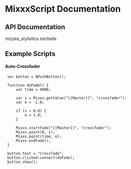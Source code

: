 # MixxxScript Documentation

## API Documentation

mizzes\_stylistics michelle

## Example Scripts

#### Auto-Crossfader

``` 
 var button = QPushButton();
 
 function doFade() {
     var time = 4000;
 
     var s = Mixxx.getValue("[[Master]]", "crossfader");
     var e = -1.0;
 
     if (s < 0.0) {
         e = 1.0;
     }
 
     Mixxx.startFade("[[Master]]", "crossfader");
     Mixxx.point(0, s);
     Mixxx.point(time, e);
     Mixxx.endFade();
 }
 
 button.text = "Crossfade";
 button.clicked.connect(doFade);
 button.show();
```
